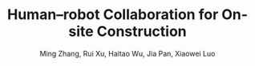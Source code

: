 ---
title: "Human–robot Collaboration for On-site Construction"
# excerpt: ...
# tags: ...
# thumbnail-img: /assets/img/atomgs~1.gif
category: publication-others
author: "Ming Zhang, Rui Xu, Haitao Wu, Jia Pan, Xiaowei Luo"
publish: "Automation in Construction"
project-page: https://doi.org/10.1016/j.autcon.2023.104812
---